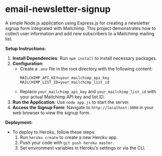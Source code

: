 # email-newsletter-signup
A simple Node.js application using Express.js for creating a newsletter signup form integrated with Mailchimp. This project demonstrates how to collect user information and add new subscribers to a Mailchimp mailing list.


**Setup Instructions:**

1. **Install Dependencies**: Run `npm install` to install necessary packages.
2. **Configuration**:
   - Create a `.env` file in the root directory with the following content:
     ```
     MAILCHIMP_API_KEY=your_mailchimp_api_key
     MAILCHIMP_LIST_ID=your_mailchimp_list_id
     ```
   - Replace `your_mailchimp_api_key` and `your_mailchimp_list_id` with your actual Mailchimp API key and list ID.
3. **Run the Application**: Use `node app.js` to start the server.
4. **Access the Signup Form**: Navigate to `http://localhost:3000` in your web browser to view the signup form.

**Deployment:**

- To deploy to Heroku, follow these steps:
  1. Run `heroku create` to create a new Heroku app.
  2. Push your code with `git push heroku master`.
  3. Set environment variables in Heroku's settings or via the CLI.
